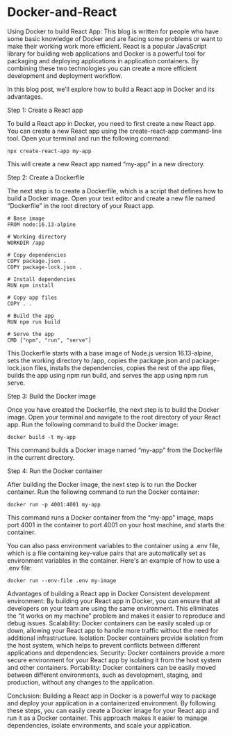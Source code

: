 # Docker-and-React

Using Docker to build React App:
                        This blog is written for people who have some basic knowledge of Docker and are facing some problems or want to make their working work more efficient. React is a popular JavaScript library for building web applications and Docker is a powerful tool for packaging and deploying applications in application containers. By combining these two technologies you can create a more efficient development and deployment workflow.

In this blog post, we’ll explore how to build a React app in Docker and its advantages.


Step 1: Create a React app

To build a React app in Docker, you need to first create a new React app. You can create a new React app using the create-react-app command-line tool. Open your terminal and run the following command:

    npx create-react-app my-app

This will create a new React app named “my-app” in a new directory.

Step 2: Create a Dockerfile

The next step is to create a Dockerfile, which is a script that defines how to build a Docker image. Open your text editor and create a new file named “Dockerfile” in the root directory of your React app.

    # Base image
    FROM node:16.13-alpine

    # Working directory
    WORKDIR /app

    # Copy dependencies
    COPY package.json .
    COPY package-lock.json .

    # Install dependencies
    RUN npm install

    # Copy app files
    COPY . .

    # Build the app
    RUN npm run build

    # Serve the app
    CMD ["npm", "run", "serve"]

This Dockerfile starts with a base image of Node.js version 16.13-alpine, sets the working directory to /app, copies the package.json and package-lock.json files, installs the dependencies, copies the rest of the app files, builds the app using npm run build, and serves the app using npm run serve.

Step 3: Build the Docker image

Once you have created the Dockerfile, the next step is to build the Docker image. Open your terminal and navigate to the root directory of your React app. Run the following command to build the Docker image:

    docker build -t my-app 

This command builds a Docker image named “my-app” from the Dockerfile in the current directory.

Step 4: Run the Docker container

After building the Docker image, the next step is to run the Docker container. Run the following command to run the Docker container:

    docker run -p 4001:4001 my-app

This command runs a Docker container from the “my-app” image, maps port 4001 in the container to port 4001 on your host machine, and starts the container.

You can also pass environment variables to the container using a .env file, which is a file containing key-value pairs that are automatically set as environment variables in the container. Here's an example of how to use a .env file:

    docker run --env-file .env my-image

Advantages of building a React app in Docker
Consistent development environment: By building your React app in Docker, you can ensure that all developers on your team are using the same environment. This eliminates the “it works on my machine” problem and makes it easier to reproduce and debug issues.
Scalability: Docker containers can be easily scaled up or down, allowing your React app to handle more traffic without the need for additional infrastructure.
Isolation: Docker containers provide isolation from the host system, which helps to prevent conflicts between different applications and dependencies.
Security: Docker containers provide a more secure environment for your React app by isolating it from the host system and other containers.
Portability: Docker containers can be easily moved between different environments, such as development, staging, and production, without any changes to the application.

Conclusion:
          Building a React app in Docker is a powerful way to package and deploy your application in a containerized environment. By following these steps, you can easily create a Docker image for your React app and run it as a Docker container. This approach makes it easier to manage dependencies, isolate environments, and scale your application.
